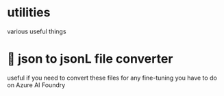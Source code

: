 # utilities
various useful things

# 🦾 json to jsonL file converter
useful if you need to convert these files for any fine-tuning you have to do on Azure AI Foundry

